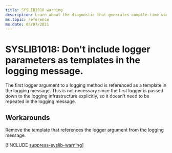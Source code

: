 ```yaml
---
title: SYSLIB1018 warning
description: Learn about the diagnostic that generates compile-time warning SYSLIB1018.
ms.topic: reference
ms.date: 05/07/2021
---
```


# SYSLIB1018: Don't include logger parameters as templates in the logging message.

The first logger argument to a logging method is referenced as a template in the logging message. This is not necessary since the first logger is passed down to the logging infrastructure explicitly, so it doesn't need to be repeated in the logging message.

## Workarounds

Remove the template that references the logger argument from the logging message.

[!INCLUDE [suppress-syslib-warning](includes/suppress-syslib-diagnostics.md)]
